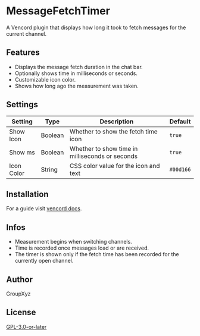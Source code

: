 # MessageFetchTimer

A Vencord plugin that displays how long it took to fetch messages for the current channel.

## Features

- Displays the message fetch duration in the chat bar.
- Optionally shows time in milliseconds or seconds.
- Customizable icon color.
- Shows how long ago the measurement was taken.

## Settings

| Setting      | Type    | Description                                      | Default     |
|--------------|---------|--------------------------------------------------|-------------|
| Show Icon    | Boolean | Whether to show the fetch time icon              | `true`      |
| Show ms      | Boolean | Whether to show time in milliseconds or seconds  | `true`      |
| Icon Color   | String  | CSS color value for the icon and text            | `#00d166`   |

## Installation

For a guide visit [vencord docs](https://docs.vencord.dev/installing/custom-plugins/).

## Infos

- Measurement begins when switching channels.
- Time is recorded once messages load or are received.
- The timer is shown only if the fetch time has been recorded for the currently open channel.

## Author

GroupXyz

## License

[GPL-3.0-or-later](https://www.gnu.org/licenses/gpl-3.0.html)
